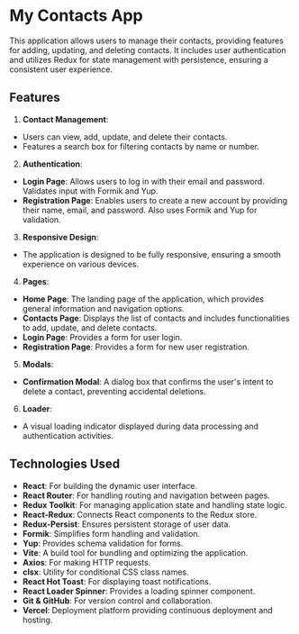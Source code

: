 # My Contacts App

This application allows users to manage their contacts, providing features for adding, updating, and deleting contacts. It includes user authentication and utilizes Redux for state management with persistence, ensuring a consistent user experience.

## Features

1. **Contact Management**:

- Users can view, add, update, and delete their contacts.
- Features a search box for filtering contacts by name or number.

2. **Authentication**:

- **Login Page**: Allows users to log in with their email and password. Validates input with Formik and Yup.
- **Registration Page**: Enables users to create a new account by providing their name, email, and password. Also uses Formik and Yup for validation.

3. **Responsive Design**:

- The application is designed to be fully responsive, ensuring a smooth experience on various devices.

4. **Pages**:

- **Home Page**: The landing page of the application, which provides general information and navigation options.
- **Contacts Page**: Displays the list of contacts and includes functionalities to add, update, and delete contacts.
- **Login Page**: Provides a form for user login.
- **Registration Page**: Provides a form for new user registration.
  
5. **Modals**:

- **Confirmation Modal**: A dialog box that confirms the user's intent to delete a contact, preventing accidental deletions.

6. **Loader**:

- A visual loading indicator displayed during data processing and authentication activities.

## Technologies Used

- **React**: For building the dynamic user interface.
- **React Router**: For handling routing and navigation between pages.
- **Redux Toolkit**: For managing application state and handling state logic.
- **React-Redux**: Connects React components to the Redux store.
- **Redux-Persist**: Ensures persistent storage of user data.
- **Formik**: Simplifies form handling and validation.
- **Yup**: Provides schema validation for forms.
- **Vite**: A build tool for bundling and optimizing the application.
- **Axios**: For making HTTP requests.
- **clsx**: Utility for conditional CSS class names.
- **React Hot Toast**: For displaying toast notifications.
- **React Loader Spinner**: Provides a loading spinner component.
- **Git & GitHub**: For version control and collaboration.
- **Vercel**: Deployment platform providing continuous deployment and hosting.
